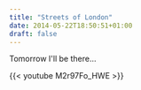 ```yaml
---
title: "Streets of London"
date: 2014-05-22T18:50:51+01:00
draft: false
---
```


 Tomorrow I'll be there...
 
{{< youtube M2r97Fo_HWE >}}
